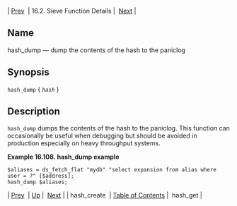 | [Prev](sieve.ref.hash_create)  | 16.2. Sieve Function Details |  [Next](sieve.ref.hash_get) |

<a name="sieve.ref.hash_dump"></a>
## Name

hash_dump — dump the contents of the hash to the paniclog

## Synopsis

`hash_dump` { *`hash`* }

<a name="idp30897952"></a>
## Description

`hash_dump` dumps the contents of the hash to the paniclog. This function can occasionally be useful when debugging but should be avoided in production especially on heavy throughput systems.

<a name="example.hash_dump"></a>

**Example 16.108. hash_dump example**

```
$aliases = ds_fetch_flat "mydb" "select expansion from alias where user = ?" [$address];
hash_dump $aliases;
```

| [Prev](sieve.ref.hash_create)  | [Up](sieve.ref.files) |  [Next](sieve.ref.hash_get) |
| hash_create  | [Table of Contents](index) |  hash_get |
